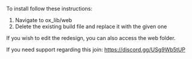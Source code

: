 To install follow these instructions:

1) Navigate to ox_lib/web
2) Delete the existing build file and replace it with the given one


If you wish to edit the redesign, you can also access the web folder.

If you need support regarding this join: https://discord.gg/USg9Wb5tUP
